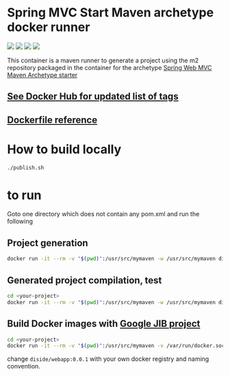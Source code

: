 # Spring MVC Start Maven archetype docker runner

[![](https://img.shields.io/docker/automated/diside/spring-mvc-start-archetype-docker.svg)](https://hub.docker.com/r/diside/spring-mvc-start-archetype-docker/tags) [![](https://img.shields.io/docker/build/diside/spring-mvc-start-archetype-docker.svg)](https://hub.docker.com/r/diside/spring-mvc-start-archetype-docker) [![](https://images.microbadger.com/badges/image/diside/spring-mvc-start-archetype-docker:5.1.4.svg)](https://hub.docker.com/r/diside/spring-mvc-start-archetype-docker) [![](https://images.microbadger.com/badges/version/diside/spring-mvc-start-archetype-docker:5.1.4.svg)](https://hub.docker.com/r/diside/spring-mvc-start-archetype-docker/tags)

[](https://microbadger.com/images/diside/spring-mvc-start-archetype-docker)

This container is a maven runner to generate a project using the m2 repository packaged in the container for the archetype 
[Spring Web MVC Maven Archetype starter](https://github.com/dilbertside/spring-mvc-start-archetype)

## [See Docker Hub for updated list of tags](https://hub.docker.com/r/diside/spring-mvc-start-archetype-docker/tags)

## [Dockerfile reference](https://github.com/dilbertside/spring-mvc-start-archetype-docker/blob/master/Dockerfile)


# How to build locally

```bash
./publish.sh
```
# to run

Goto one directory which does not contain any pom.xml and run the following

## Project generation

```bash
docker run -it --rm -v "$(pwd)":/usr/src/mymaven -w /usr/src/mymaven diside/spring-mvc-start-archetype-docker mvn archetype:generate -DarchetypeGroupId=com.github.dilbertside -DarchetypeArtifactId=spring-mvc-start-archetype -DarchetypeVersion=5.1.4
```

## Generated project compilation, test

```bash
cd <your-project>
docker run -it --rm -v "$(pwd)":/usr/src/mymaven -w /usr/src/mymaven diside/spring-mvc-start-archetype-docker:latest sh -c "mvn -q clean package test -Ptest && ls target"
```

##  Build Docker images with [Google JIB project](https://github.com/GoogleContainerTools/jib)

```bash
cd <your-project>
docker run -it --rm -v "$(pwd)":/usr/src/mymaven -v /var/run/docker.sock:/var/run/docker.sock -w /usr/src/mymaven diside/spring-mvc-start-archetype-docker:latest sh -c "mvn compile -Dimage=diside/webapp:0.0.1 jib-maven-plugin:dockerBuild"
```
change `diside/webapp:0.0.1` with your own docker registry and naming convention.
